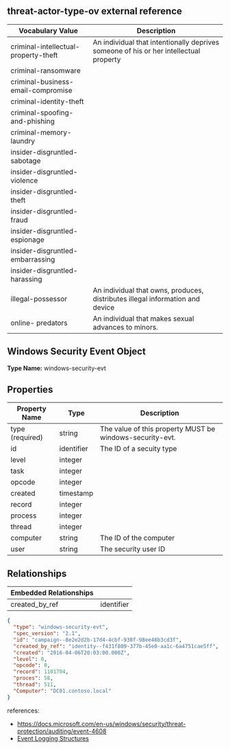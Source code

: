 ## threat-actor-type-ov external reference

| Vocabulary Value                     | Description                                                                           |
| ------------------------------------ | ------------------------------------------------------------------------------------- |
| criminal-intellectual-property-theft | An individual that intentionally deprives someone of his or her intellectual property |
| criminal-ransomware                  |                                                                                       |
| criminal-business-email-compromise   |                                                                                       |
| criminal-identity-theft              |                                                                                       |
| criminal-spoofing-and-phishing       |                                                                                       |
| criminal-memory-laundry              |                                                                                       |
| insider-disgruntled-sabotage         |                                                                                       |
| insider-disgruntled-violence         |                                                                                       |
| insider-disgruntled-theft            |                                                                                       |
| insider-disgruntled-fraud            |                                                                                       |
| insider-disgruntled-espionage        |                                                                                       |
| insider-disgruntled-embarrassing     |                                                                                       |
| insider-disgruntled-harassing        |                                                                                       |
| illegal-possessor                    | An individual that owns, produces, distributes illegal information and device         |
| online- predators                    | An individual that makes sexual advances to minors.                                   |

## Windows Security Event Object

**Type Name:** windows-security-evt

## Properties

| Property Name   | Type       | Description                                              |
| --------------- | ---------- | -------------------------------------------------------- |
| type (required) | string     | The value of this property MUST be windows-security-evt. |
| id              | identifier | The ID of a secuity type                                 |
| level           | integer    |                                                          |
| task            | integer    |                                                          |
| opcode          | integer    |                                                          |
| created         | timestamp  |                                                          |
| record          | integer    |                                                          |
| process         | integer    |                                                          |
| thread          | integer    |                                                          |
| computer        | string     | The ID of the computer                                   |
| user            | string     | The security user ID                                     |

## Relationships

| Embedded Relationships |            |
| ---------------------- | ---------- |
| created_by_ref         | identifier |

```json
{
  "type": "windows-security-evt",
  "spec_version": "2.1",
  "id": "campaign--8e2e2d2b-17d4-4cbf-938f-98ee46b3cd3f",
  "created_by_ref": "identity--f431f809-377b-45e0-aa1c-6a4751cae5ff",
  "created": "2016-04-06T20:03:00.000Z",
  "level": 0,
  "opcode": 0,
  "record": 1101704,
  "proces": 58,
  "thread": 511,
  "Computer": "DC01.contoso.local"
}
```

references:

- https://docs.microsoft.com/en-us/windows/security/threat-protection/auditing/event-4608
- [Event Logging Structures](https://docs.microsoft.com/en-us/windows/win32/eventlog/event-logging-structures?redirectedfrom=MSDN)
